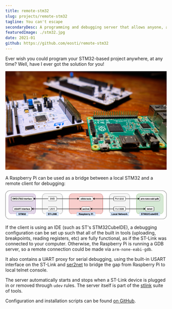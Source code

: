 ```yaml
---
title: remote-stm32
slug: projects/remote-stm32
tagline: You can't escape
secondaryDesc: A programming and debugging server that allows anyone, anywhere to prototype on an STM32
featuredImage: ./stm32.jpg
date: 2021-01
github: https://github.com/eosti/remote-stm32
---
```


Ever wish you could program your STM32-based project anywhere, at any time?
Well, have I ever got the solution for you!

![STM32 + Raspberry Pi = remote debugging!](./stm32.jpg)

A Raspberry Pi can be used as a bridge between a local STM32 and a remote client for debugging: 

![Functional block diagram](block-diagram.png)

If the client is using an IDE (such as ST's STM32CubeIDE), a debugging configuration can be set up such that all of the built in tools (uploading, breakpoints, reading registers, etc) are fully functional, as if the ST-Link was connected to your computer.
Otherwise, the Raspberry Pi is running a GDB server, so a remote connection could be made via `arm-none-eabi-gdb`.

It also contains a UART proxy for serial debugging, using the built-in USART interface on the ST-Link and [ser2net](https://github.com/cminyard/ser2net) to bridge the gap from Raspberry Pi to local telnet console. 

The server automatically starts and stops when a ST-Link device is plugged in or removed through `udev` rules.
The server itself is part of the [stlink](https://github.com/stlink-org/stlink) suite of tools. 

Configuration and installation scripts can be found [on GitHub](https://github.com/eosti/remote-stm32).
